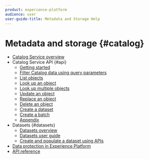 ```yaml
---
product: experience-platform
audience: user
user-guide-title: Metadata and Storage Help
---
```


# Metadata and storage {#catalog}

* [Catalog Service overview](home.md)
* Catalog Service API {#api}
  * [Getting started](api/getting-started.md)
  * [Filter Catalog data using query parameters](api/filter-data.md)
  * [List objects](api/list-objects.md)
  * [Look up an object](api/look-up-object.md)
  * [Look up multiple objects](api/look-up-multiple-objects.md)
  * [Update an object](api/update-object.md)
  * [Replace an object](api/replace-object.md)
  * [Delete an object](api/delete-object.md)
  * [Create a dataset](api/create-dataset.md)
  * [Create a batch](api/create-batch.md)
  * [Appendix](api/appendix.md)
* Datasets {#datasets}
  * [Datasets overview](datasets/overview.md)
  * [Datasets user guide](datasets/user-guide.md)
  * [Create and populate a dataset using APIs](datasets/create-dataset.md)
* [Data protection in Experience Platform](data-protection.md)
* [API reference](https://www.adobe.io/apis/experienceplatform/home/api-reference.html#!acpdr/swagger-specs/catalog.yaml)